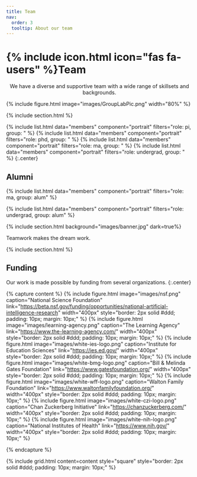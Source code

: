 ```yaml
---
title: Team
nav:
  order: 3
  tooltip: About our team
---
```




# {% include icon.html icon="fas fa-users" %}Team


<center>We have a diverse and supportive team with a wide range of skillsets and backgrounds. </center>

{%
  include figure.html
  image="images/GroupLabPic.png"
  width="80%"
%}




{% include section.html %}

{%
  include list.html
  data="members"
  component="portrait"
  filters="role: pi, group: "
%}
{%
  include list.html
  data="members"
  component="portrait"
  filters="role: phd, group: "
%}
{%
  include list.html
  data="members"
  component="portrait"
  filters="role: ma, group: "
%}
{%
  include list.html
  data="members"
  component="portrait"
  filters="role: undergrad, group: "
%}
{:.center}

## Alumni


{% include list.html data="members" component="portrait" filters="role: ma, group: alum" %}

{% include list.html data="members" component="portrait" filters="role: undergrad, group: alum" %}



{% include section.html background="images/banner.jpg" dark=true%}

Teamwork makes the dream work.

{% include section.html %}

## Funding

Our work is made possible by funding from several organizations.
{:.center}


{% capture content %}
  {% 
    include figure.html
    image="images/nsf.png"
    caption="National Science Foundation"
    link="https://beta.nsf.gov/funding/opportunities/national-artificial-intelligence-research"
    width="400px" 
    style="border: 2px solid #ddd; padding: 10px; margin: 10px;"
  %}
  {% 
    include figure.html
    image="images/learning-agency.png"
    caption="The Learning Agency"
    link="https://www.the-learning-agency.com/"
    width="400px" 
    style="border: 2px solid #ddd; padding: 10px; margin: 10px;"
  %}
  {% 
    include figure.html
    image="images/white-ies-logo.png"
    caption="Institute for Education Sciences"
    link="https://ies.ed.gov/"
    width="400px" 
    style="border: 2px solid #ddd; padding: 10px; margin: 10px;"
  %}
  {% 
    include figure.html
    image="images/white-bmg-logo.png"
    caption="Bill & Melinda Gates Foundation"
    link="https://www.gatesfoundation.org/"
    width="400px" 
    style="border: 2px solid #ddd; padding: 10px; margin: 10px;"
  %}
  {% 
    include figure.html
    image="images/white-wff-logo.png"
    caption="Walton Family Foundation"
    link="https://www.waltonfamilyfoundation.org/"
    width="400px"
    style="border: 2px solid #ddd; padding: 10px; margin: 10px;"
  %}
  {% 
    include figure.html
    image="images/white-czi-logo.png"
    caption="Chan Zuckerberg Initiative"
    link="https://chanzuckerberg.com/"
    width="400px"
    style="border: 2px solid #ddd; padding: 10px; margin: 10px;"
  %}
  {% 
    include figure.html
    image="images/white-nih-logo.png"
    caption="National Institutes of Health"
    link="https://www.nih.gov/"
    width="400px"
    style="border: 2px solid #ddd; padding: 10px; margin: 10px;"
  %}

{% endcapture %}

{%
  include grid.html
  content=content
  style="square"
  style="border: 2px solid #ddd; padding: 10px; margin: 10px;"
%}
